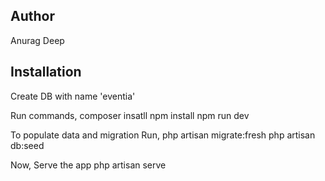 ## Author
Anurag Deep

## Installation
Create DB with name 'eventia'

Run commands,
composer insatll
npm install
npm run dev


To populate data and migration Run,
php artisan migrate:fresh
php artisan db:seed

Now, Serve the app
php artisan serve